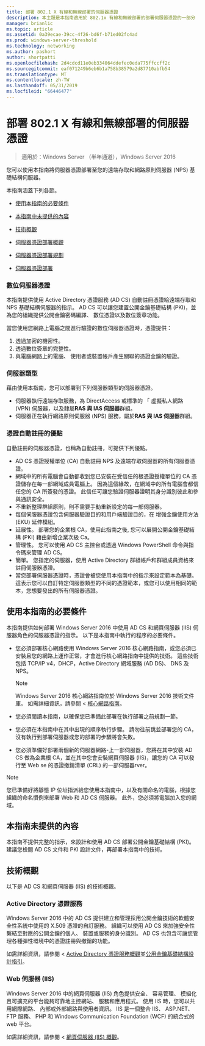 ```yaml
---
title: 部署 802.1 X 有線和無線部署的伺服器憑證
description: 本主題是本指南適用於 802.1x 有線和無線部署的部署伺服器憑證的一部分
manager: brianlic
ms.topic: article
ms.assetid: 0a39ecae-39cc-4f26-bd6f-b71ed02fc4ad
ms.prod: windows-server-threshold
ms.technology: networking
ms.author: pashort
author: shortpatti
ms.openlocfilehash: 2d4cdcd11e0eb334064ddefec0eda775ffccff2c
ms.sourcegitcommit: eaf071249b6eb6b1a758b38579a2d87710abfb54
ms.translationtype: MT
ms.contentlocale: zh-TW
ms.lasthandoff: 05/31/2019
ms.locfileid: "66446477"
---
```

# <a name="deploy-server-certificates-for-8021x-wired-and-wireless-deployments"></a>部署 802.1 X 有線和無線部署的伺服器憑證

>適用於：Windows Server （半年通道），Windows Server 2016

您可以使用本指南將伺服器憑證部署至您的遠端存取和網路原則伺服器 (NPS) 基礎結構伺服器。   

本指南涵蓋下列各節。  

-   [使用本指南的必要條件](#bkmk_pre)  

-   [本指南中未提供的內容](#bkmk_not)  

-   [技術概觀](#bkmk_tech)  

-   [伺服器憑證部署概觀](Server-Certificate-Deployment-Overview.md)  

-   [伺服器憑證部署規劃](Server-Certificate-Deployment-Planning.md)  

-   [伺服器憑證部署](Server-Certificate-Deployment.md)  

### <a name="digital-server-certificates"></a>**數位伺服器憑證**  
本指南提供使用 Active Directory 憑證服務 (AD CS) 自動註冊憑證給遠端存取和 NPS 基礎結構伺服器的指示。 AD CS 可以讓您建置公開金鑰基礎結構 (PKI)，並為您的組織提供公開金鑰密碼編譯、 數位憑證以及數位簽章功能。  

當您使用您網路上電腦之間進行驗證的數位伺服器憑證時，憑證提供：   

1. 透過加密的機密性。  
2. 透過數位簽章的完整性。  
3. 與電腦網路上的電腦、 使用者或裝置帳戶產生關聯的憑證金鑰的驗證。  

### <a name="server-types"></a>**伺服器類型**  
藉由使用本指南，您可以部署到下列伺服器類型的伺服器憑證。  
- 伺服器執行遠端存取服務，為 DirectAccess 或標準的 「 虛擬私人網路 (VPN) 伺服器，以及隸屬**RAS 與 IAS 伺服器**群組。  
- 伺服器正在執行網路原則伺服器 (NPS) 服務，屬於**RAS 與 IAS 伺服器**群組。  

### <a name="advantages-of-certificate-autoenrollment"></a>**憑證自動註冊的優點**  
自動註冊的伺服器憑證，也稱為自動註冊，可提供下列優點。  

- AD CS 憑證授權單位 (CA) 自動註冊 NPS 及遠端存取伺服器的所有伺服器憑證。  
- 網域中的所有電腦會自動都收到您已安裝在受信任的根憑證授權單位的 CA 憑證儲存在每一部網域成員電腦上。 因為這個緣故，在網域中的所有電腦會都信任您的 CA 所簽發的憑證。 此信任可讓您驗證伺服器證明其身分識別彼此和參與通訊安全。  
- 不重新整理群組原則，則不需要手動重新設定的每一部伺服器。  
- 每個伺服器憑證包含伺服器驗證目的和用戶端驗證目的，在 增強金鑰使用方法 (EKU) 延伸模組。  
- 延展性。 部署您的企業根 CA，使用此指南之後, 您可以展開公開金鑰基礎結構 (PKI) 藉由新增企業次級 Ca。  
- 管理性。 您可以使用 AD CS 主控台或透過 Windows PowerShell 命令與指令碼來管理 AD CS。  
- 簡單。 您指定的伺服器，使用 Active Directory 群組帳戶和群組成員資格來註冊伺服器憑證。   
- 當您部署伺服器憑證時，憑證會被您使用本指南中的指示來設定範本為基礎。 這表示您可以自訂特定伺服器類型的不同的憑證範本，或您可以使用相同的範本，您想要發出的所有伺服器憑證。  

## <a name="bkmk_pre"></a>使用本指南的必要條件  

本指南提供如何部署 Windows Server 2016 中使用 AD CS 和網頁伺服器 (IIS) 伺服器角色的伺服器憑證的指示。 以下是本指南中執行的程序的必要條件。  

- 您必須部署核心網路使用 Windows Server 2016 核心網路指南，或您必須已安裝且您的網路上運作正常，才會進行核心網路指南中提供的技術。 這些技術包括 TCP/IP v4，DHCP，Active Directory 網域服務 (AD DS)、 DNS 及 NPS。  
  >[!NOTE]
  >Windows Server 2016 核心網路指南位於 Windows Server 2016 技術文件庫。 如需詳細資訊，請參閱 <<c0> [ 核心網路指南](../../../core-network-guide/Core-Network-Guide.md)。

- 您必須閱讀本指南，以確保您已準備此部署在執行部署之前規劃一節。  
- 您必須在本指南中在其中出現的順序執行步驟。 請勿往前跳並部署您的 CA，沒有執行到部署伺服器或您的部署的步驟將會失敗。  
- 您必須準備好部署兩個新的伺服器網路-上一部伺服器，您將在其中安裝 AD CS 做為企業根 CA，並在其中您會安裝網頁伺服器 (IIS)，讓您的 CA 可以發行至 Web se 的憑證撤銷清單 (CRL) 的一部伺服器rver。   

>[!NOTE]  
>您已準備好將靜態 IP 位址指派給您使用本指南中，以及有關命名的電腦，根據您組織的命名慣例來部署 Web 和 AD CS 伺服器。 此外，您必須將電腦加入您的網域。  

## <a name="bkmk_not"></a>本指南未提供的內容  
本指南不提供完整的指示，來設計和使用 AD CS 部署公開金鑰基礎結構 (PKI)。 建議您檢閱 AD CS 文件和 PKI 設計文件，再部署本指南中的技術。   

## <a name="bkmk_tech"></a>技術概觀  
以下是 AD CS 和網頁伺服器 (IIS) 的技術概觀。  

### <a name="active-directory-certificate-services"></a>Active Directory 憑證服務  
Windows Server 2016 中的 AD CS 提供建立和管理採用公開金鑰技術的軟體安全性系統中使用的 X.509 憑證的自訂服務。 組織可以使用 AD CS 來加強安全性繫結至對應的公開金鑰的個人、 裝置或服務的身分識別。 AD CS 也包含可讓您管理各種彈性環境中的憑證註冊與撤銷的功能。  

如需詳細資訊，請參閱 < [Active Directory 憑證服務概觀](https://technet.microsoft.com/library/hh831740.aspx)並[公用金鑰基礎結構設計指引](https://social.technet.microsoft.com/wiki/contents/articles/2901.public-key-infrastructure-design-guidance.aspx)。  

### <a name="web-server-iis"></a>Web 伺服器 (IIS)  

Windows Server 2016 中的網頁伺服器 (IIS) 角色提供安全、 容易管理、 模組化且可擴充的平台能夠可靠地主控網站、 服務和應用程式。 使用 IIS 時，您可以共用網際網路、 內部或外部網路與使用者資訊。 IIS 是一個整合 IIS、 ASP.NET、 FTP 服務、 PHP 和 Windows Communication Foundation (WCF) 的統合式的 web 平台。  

如需詳細資訊，請參閱 <<c0> [ 網頁伺服器 (IIS) 概觀](https://technet.microsoft.com/library/hh831725.aspx)。  
